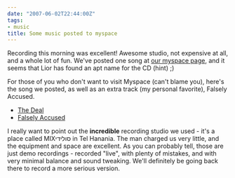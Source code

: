 ```yaml
---
date: "2007-06-02T22:44:00Z"
tags:
- music
title: Some music posted to myspace
---
```


Recording this morning was excellent! Awesome studio, not expensive at all, and
a whole lot of fun. We've posted one song at [our myspace
page](http://myspace.com/switchblade777), and it seems that Lior has found an
apt name for the CD (hint) ;)

For those of you who don't want to visit Myspace (can't blame you), here's the
song we posted, as well as an extra track (my personal favorite), Falsely
Accused.

* [The Deal](/assets/attachments/2007/06/Switchblade%20-%20Old%20School%20Daze%20-%2002%20-%20The%20Deal.mp3)
* [Falsely Accused](/assets/attachments/2007/06/Switchblade%20-%20Old%20School%20Daze%20-%2006%20-%20Falsely%20Accused.mp3)

I really want to point out the **incredible** recording studio we used - it's a
place called MIXסולידי in Tel Hanania. The man charged us very little, and the
equipment and space are excellent. As you can probably tell, those are just
demo recordings - recorded "live", with plenty of mistakes, and with very
minimal balance and sound tweaking. We'll definitely be going back there to
record a more serious version.
